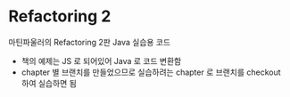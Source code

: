 # Refactoring 2

마틴파울러의 Refactoring 2판 Java 실습용 코드
- 책의 예제는 JS 로 되어있어 Java 로 코드 변환함
- chapter 별 브랜치를 만들었으므로 실습하려는 chapter 로 브랜치를 checkout 하여 실습하면 됨  